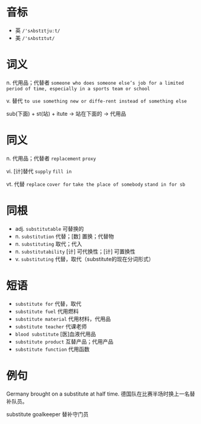 # 音标

- 英 `/'sʌbstɪtjuːt/`
- 美 `/'sʌbstɪtut/`

# 词义

n. 代用品；代替者
`someone who does someone else’s job for a limited period of time, especially in a sports team or school`

v. 替代
`to use something new or diffe-rent instead of something else`



sub(下面) + st(站) + itute → 站在下面的 → 代用品

# 同义

n. 代用品；代替者
`replacement` `proxy`

vi. [计]替代
`supply` `fill in`

vt. 代替
`replace` `cover for` `take the place of somebody` `stand in for sb`

# 同根

- adj. `substitutable` 可替换的
- n. `substitution` 代替；[数] 置换；代替物
- n. `substituting` 取代；代入
- n. `substitutability` [计] 可代换性；[计] 可置换性
- v. `substituting` 代替，取代（substitute的现在分词形式）

# 短语

- `substitute for` 代替，取代
- `substitute fuel` 代用燃料
- `substitute material` 代用材料，代用品
- `substitute teacher` 代课老师
- `blood substitute` [医]血液代用品
- `substitute product` 互替产品；代用产品
- `substitute function` 代用函数

# 例句

Germany brought on a substitute at half time.
德国队在比赛半场时换上一名替补队员。

substitute goalkeeper
替补守门员


